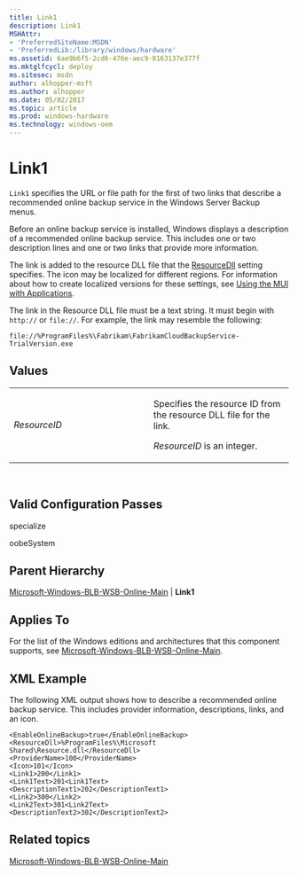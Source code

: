 ```yaml
---
title: Link1
description: Link1
MSHAttr:
- 'PreferredSiteName:MSDN'
- 'PreferredLib:/library/windows/hardware'
ms.assetid: 6ae9b6f5-2cd6-476e-aec9-8163137e377f
ms.mktglfcycl: deploy
ms.sitesec: msdn
author: alhopper-msft
ms.author: alhopper
ms.date: 05/02/2017
ms.topic: article
ms.prod: windows-hardware
ms.technology: windows-oem
---
```


# Link1


`Link1` specifies the URL or file path for the first of two links that describe a recommended online backup service in the Windows Server Backup menus.

Before an online backup service is installed, Windows displays a description of a recommended online backup service. This includes one or two description lines and one or two links that provide more information.

The link is added to the resource DLL file that the [ResourceDll](microsoft-windows-blb-wsb-online-main-resourcedll.md) setting specifies. The icon may be localized for different regions. For information about how to create localized versions for these settings, see [Using the MUI with Applications](http://go.microsoft.com/fwlink/?LinkId=140252).

The link in the Resource DLL file must be a text string. It must begin with `http://` or `file://`. For example, the link may resemble the following:

`file://%ProgramFiles%\Fabrikam\FabrikamCloudBackupService-TrialVersion.exe`

## Values


<table>
<colgroup>
<col width="50%" />
<col width="50%" />
</colgroup>
<tbody>
<tr class="odd">
<td><p><em>ResourceID</em></p></td>
<td><p>Specifies the resource ID from the resource DLL file for the link.</p>
<p><em>ResourceID</em> is an integer.</p></td>
</tr>
</tbody>
</table>

 

## Valid Configuration Passes


specialize

oobeSystem

## Parent Hierarchy


[Microsoft-Windows-BLB-WSB-Online-Main](microsoft-windows-blb-wsb-online-main.md) | **Link1**

## Applies To


For the list of the Windows editions and architectures that this component supports, see [Microsoft-Windows-BLB-WSB-Online-Main](microsoft-windows-blb-wsb-online-main.md).

## XML Example


The following XML output shows how to describe a recommended online backup service. This includes provider information, descriptions, links, and an icon.

```
<EnableOnlineBackup>true</EnableOnlineBackup>
<ResourceDll>%ProgramFiles%\Microsoft Shared\Resource.dll</ResourceDll>
<ProviderName>100</ProviderName>
<Icon>101</Icon>
<Link1>200</Link1>
<Link1Text>201<Link1Text>
<DescriptionText1>202</DescriptionText1>
<Link2>300</Link2>
<Link2Text>301<Link2Text>
<DescriptionText2>302</DescriptionText2>
```

## Related topics


[Microsoft-Windows-BLB-WSB-Online-Main](microsoft-windows-blb-wsb-online-main.md)

 

 







